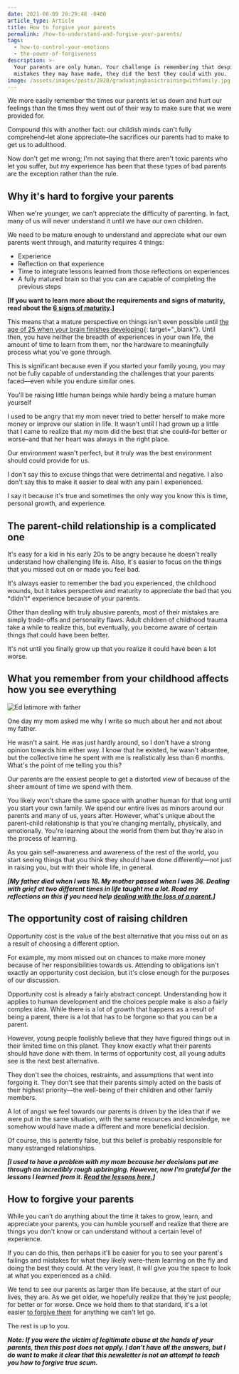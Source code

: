 ```yaml
---
date: 2021-08-09 20:29:48 -0400
article_type: Article
title: How to forgive your parents
permalink: /how-to-understand-and-forgive-your-parents/
tags:
  - how-to-control-your-emotions
  - the-power-of-forgiveness
description: >-
  Your parents are only human. Your challenge is remembering that despite the
  mistakes they may have made, they did the best they could with you.
image: /assets/images/posts/2020/graduatingbasictrainingwithfamily.jpg
---
```

We more easily remember the times our parents let us down and hurt our feelings than the times they went out of their way to make sure that we were provided for.

Compound this with another fact: our childish minds can't fully comprehend–let alone appreciate–the sacrifices our parents had to make to get us to adulthood.

Now don't get me wrong; I'm not saying that there aren't toxic parents who let you suffer, but my experience has been that these types of bad parents are the exception rather than the rule.

## Why it's hard to forgive your parents

When we're younger, we can't appreciate the difficulty of parenting. In fact, many of us will never understand it until we have our own children.

We need to be mature enough to understand and appreciate what our own parents went through, and maturity requires 4 things:

* Experience
* Reflection on that experience
* Time to integrate lessons learned from those reflections on experiences
* A fully matured brain so that you can are capable of completing the previous steps

**\[If you want to learn more about the requirements and signs of maturity, read about the&nbsp;[6 signs of maturity](/signs-of-maturity/).\]**

This means that a mature perspective on things isn't even possible until&nbsp;[the age of 25 when your brain finishes developing](https://bigthink.com/mind-brain/adult-brain){: target="_blank"}. Until then, you have neither the breadth of experiences in your own life, the amount of time to learn from them, nor the hardware to meaningfully process what you've gone through.

This is significant because even if you started your family young, you may not be fully capable of understanding the challenges that your parents faced—even while you endure similar ones.

You'll be raising little human beings while hardly being a mature human yourself

I used to be angry that my mom never tried to better herself to make more money or improve our station in life. It wasn't until I had grown up a little that I came to realize that my mom did the best that she could–for better or worse–and that her heart was always in the right place.&nbsp;

Our environment wasn't perfect, but it truly was the best environment should could provide for us.

I don't say this to excuse things that were detrimental and negative. I also don't say this to make it easier to deal with any pain I experienced.&nbsp;

I say it because it's true and sometimes the only way you know this is time, personal growth, and experience.&nbsp;

## The parent-child relationship is a complicated one

It's easy for a kid in his early 20s to be angry because he doesn't really understand how challenging life is. Also, it's easier to focus on the things that you missed out on or made you feel bad.

It's always easier to remember the bad you experienced, the childhood wounds, but it takes perspective and maturity to appreciate the bad that you \*didn't\* experience because of your parents.

Other than dealing with truly abusive parents, most of their mistakes are simply trade-offs and personality flaws. Adult children of childhood trauma take a while to realize this, but eventually, you become aware of certain things that could have been better.

It's not until you finally grow up that you realize it could have been a lot worse.

## **What you remember from your childhood affects how you see everything**

![Ed latimore with father](/assets/images/posts/2021/edasachild.jpg "One of the only pictures I have of my father and I")

One day my mom asked me why I write so much about her and not about my father.

He wasn't a saint. He was just hardly around, so I don't have a strong opinion towards him either way. I know that he existed, he wasn't absentee, but the collective time he spent with me is realistically less than 6 months. What's the point of me telling you this?

Our parents are the easiest people to get a distorted view of because of the sheer amount of time we spend with them.

You likely won't share the same space with another human for that long until you start your own family. We spend our entire lives as minors around our parents and many of us, years after. However, what's unique about the parent-child relationship is that you're changing mentally, physically, and emotionally. You're learning about the world from them but they're also in the process of learning.

As you gain self-awareness and awareness of the rest of the world, you start seeing things that you think they should have done differently—not just in raising you, but with their whole life, in general.

***\[My father died when I was 18. My mother passed when I was 36. Dealing with grief at two different times in life taught me a lot. Read my reflections on this if you need help&nbsp;[dealing with the loss of a parent.](/dealing-with-the-loss-of-a-parent/)\]***

## The opportunity cost of raising children

Opportunity cost is the value of the best alternative that you miss out on as a result of choosing a different option.

For example, my mom missed out on chances to make more money because of her responsibilities towards us. Attending to obligations isn't exactly an opportunity cost decision, but it's close enough for the purposes of our discussion.

Opportunity cost is already a fairly abstract concept. Understanding how it applies to human development and the choices people make is also a fairly complex idea. While there is a lot of growth that happens as a result of being a parent, there is a lot that has to be forgone so that you can be a parent.

However, young people foolishly believe that they have figured things out in their limited time on this planet. They know exactly what their parents should have done with them. In terms of opportunity cost, all young adults see is the next best alternative.

They don't see the choices, restraints, and assumptions that went into forgoing it. They don't see that their parents simply acted on the basis of their highest priority—the well-being of their children and other family members.

A lot of angst we feel towards our parents is driven by the idea that if we were put in the same situation, with the same resources and knowledge, we somehow would have made a different and more beneficial decision.

Of course, this is patently false, but this belief is probably responsible for many estranged relationships.&nbsp;

***\[I used to have a problem with my mom because her decisions put me through an incredibly rough upbringing. However, now I'm grateful for the lessons I learned from it. [Read the lessons here.](/7-benefits-of-having-a-rough-childhood/)\]***

## **How to forgive your parents**

While you can't do anything about the time it takes to grow, learn, and appreciate your parents, you can humble yourself and realize that there are things you don't know or can understand without a certain level of experience.

If you can do this, then perhaps it'll be easier for you to see your parent's failings and mistakes for what they likely were–them learning on the fly and doing the best they could. At the very least, it will give you the space to look at what you experienced as a child.

We tend to see our parents as larger than life because, at the start of our lives, they are. As we get older, we hopefully realize that they're just people; for better or for worse. Once we hold them to that standard, it's a lot easier&nbsp;[to forgive them](/how-to-forgive-someone/)&nbsp;for anything we can't let go.

The rest is up to you.&nbsp;

***Note: If you were the victim of legitimate abuse at the hands of your parents, then this post does not apply. I don't have all the answers, but I do want to make it clear that this newsletter is not an attempt to teach you how to forgive true scum.***
